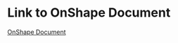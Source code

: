 # Link to OnShape Document

[OnShape Document](https://cad.onshape.com/documents/2cf4b257092c7ee1e698f0a1/w/a628b0537d7da4805770f8ea/e/a2ca31acf4edd5209f50c897)
